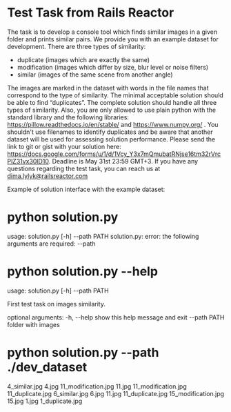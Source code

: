 # Test Task from Rails Reactor
The task is to develop a console tool which finds similar images in a given folder and prints similar pairs. We provide you with an example dataset for development. There are three types of similarity:
  - duplicate (images which are exactly the same)
  - modification (images which differ by size, blur level or noise filters)
  - similar (images of the same scene from another angle)

The images are marked in the dataset with words in the file names that correspond to the type of similarity. The minimal acceptable solution should be able to find “duplicates”. The complete solution should handle all three types of similarity.
Also, you are only allowed to use plain python with the standard library and the following libraries: https://pillow.readthedocs.io/en/stable/ and https://www.numpy.org/ . You shouldn't use filenames to identify duplicates and be aware that another dataset will be used for assessing solution performance.
Please send the link to git or gist with your solution here:  https://docs.google.com/forms/u/1/d/1Vcy_Y3x7mQmubatRNjse16tm32rVrcPlZ31vx30lD10.
Deadline is May 31st 23:59 GMT+3.
If you have any questions regarding the test task, you can reach us at dima.lylyk@railsreactor.com

Example of solution interface with the example dataset:

# python solution.py       
usage: solution.py [-h] --path PATH 
solution.py: error: the following arguments are required: --path

# python solution.py --help
usage: solution.py [-h] --path PATH

First test task on images similarity.

optional arguments:
  -h, --help            show this help message and exit
  --path PATH           folder with images

# python solution.py --path ./dev_dataset 
4_similar.jpg 4.jpg
11_modification.jpg 11.jpg
11_modification.jpg 11_duplicate.jpg
6_similar.jpg 6.jpg
11.jpg 11_duplicate.jpg
15_modification.jpg 15.jpg
1.jpg 1_duplicate.jpg

